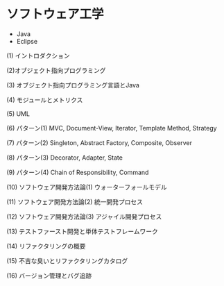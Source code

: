 # ソフトウェア工学

- Java
- Eclipse

(1) イントロダクション
 

(2)オブジェクト指向プログラミング

(3) オブジェクト指向プログラミング言語とJava

(4) モジュールとメトリクス
  
(5) UML
 
(6) パターン(1) MVC, Document-View, Iterator, Template Method, Strategy
  
(7) パターン(2) Singleton, Abstract Factory, Composite, Observer
  

(8) パターン(3) Decorator, Adapter, State
  

(9) パターン(4) Chain of Responsibility, Command

(10) ソフトウェア開発方法論(1) ウォーターフォールモデル

(11) ソフトウェア開発方法論(2) 統一開発プロセス

(12) ソフトウェア開発方法論(3) アジャイル開発プロセス

(13) テストファースト開発と単体テストフレームワーク

(14) リファクタリングの概要

(15) 不吉な臭いとリファクタリングカタログ

(16) バージョン管理とバグ追跡
